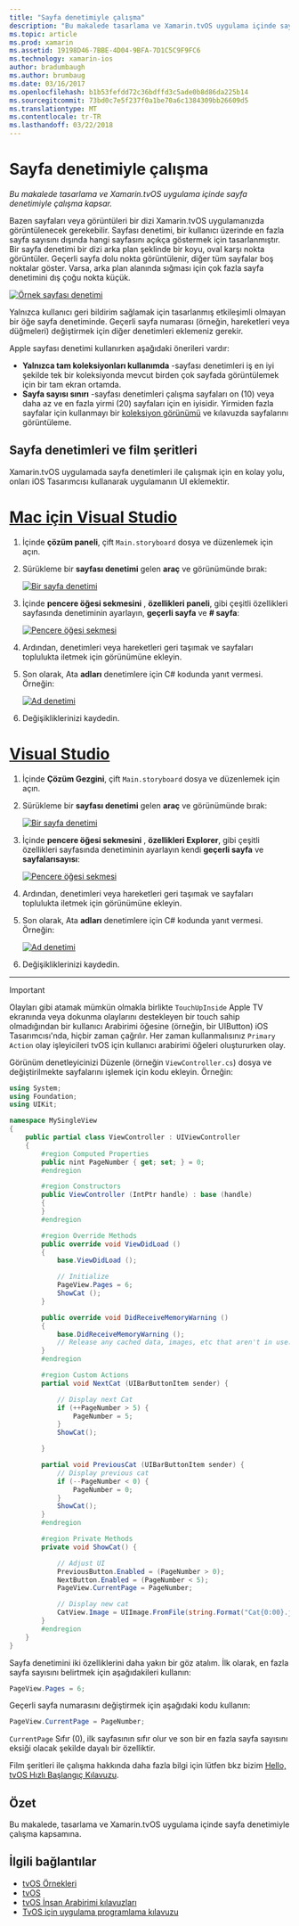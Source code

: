 ```yaml
---
title: "Sayfa denetimiyle çalışma"
description: "Bu makalede tasarlama ve Xamarin.tvOS uygulama içinde sayfa denetimiyle çalışma kapsar."
ms.topic: article
ms.prod: xamarin
ms.assetid: 19198D46-7BBE-4D04-9BFA-7D1C5C9F9FC6
ms.technology: xamarin-ios
author: bradumbaugh
ms.author: brumbaug
ms.date: 03/16/2017
ms.openlocfilehash: b1b53fefdd72c36bdffd3c5ade0b8d86da225b14
ms.sourcegitcommit: 73bd0c7e5f237f0a1be70a6c1384309bb26609d5
ms.translationtype: MT
ms.contentlocale: tr-TR
ms.lasthandoff: 03/22/2018
---
```

# <a name="working-with-page-control"></a>Sayfa denetimiyle çalışma

_Bu makalede tasarlama ve Xamarin.tvOS uygulama içinde sayfa denetimiyle çalışma kapsar._

Bazen sayfaları veya görüntüleri bir dizi Xamarin.tvOS uygulamanızda görüntülenecek gerekebilir. Sayfası denetimi, bir kullanıcı üzerinde en fazla sayfa sayısını dışında hangi sayfasını açıkça göstermek için tasarlanmıştır. Bir sayfa denetimi bir dizi arka plan şeklinde bir koyu, oval karşı nokta görüntüler. Geçerli sayfa dolu nokta görüntülenir, diğer tüm sayfalar boş noktalar göster. Varsa, arka plan alanında sığması için çok fazla sayfa denetimini dış çoğu nokta küçük.

[![](page-controls-images/page01.png "Örnek sayfası denetimi")](page-controls-images/page01.png#lightbox)

Yalnızca kullanıcı geri bildirim sağlamak için tasarlanmış etkileşimli olmayan bir öğe sayfa denetiminde. Geçerli sayfa numarası (örneğin, hareketleri veya düğmeleri) değiştirmek için diğer denetimleri eklemeniz gerekir.

Apple sayfası denetimi kullanırken aşağıdaki önerileri vardır:

- **Yalnızca tam koleksiyonları kullanımda** -sayfası denetimleri iş en iyi şekilde tek bir koleksiyonda mevcut birden çok sayfada görüntülemek için bir tam ekran ortamda.
- **Sayfa sayısı sınırı** -sayfası denetimleri çalışma sayfaları on (10) veya daha az ve en fazla yirmi (20) sayfaları için en iyisidir. Yirmiden fazla sayfalar için kullanmayı bir [koleksiyon görünümü](~/ios/tvos/user-interface/collection-views.md) ve kılavuzda sayfalarını görüntüleme.

<a name="Page-Controls-and-Storyboards" />

## <a name="page-controls-and-storyboards"></a>Sayfa denetimleri ve film şeritleri

Xamarin.tvOS uygulamada sayfa denetimleri ile çalışmak için en kolay yolu, onları iOS Tasarımcısı kullanarak uygulamanın UI eklemektir.

# <a name="visual-studio-for-mactabvsmac"></a>[Mac için Visual Studio](#tab/vsmac)

    
1. İçinde **çözüm paneli**, çift `Main.storyboard` dosya ve düzenlemek için açın.
1. Sürükleme bir **sayfası denetimi** gelen **araç** ve görünümünde bırak: 

    [![](page-controls-images/page02.png "Bir sayfa denetimi")](page-controls-images/page02.png#lightbox)
1. İçinde **pencere öğesi sekmesini** , **özellikleri paneli**, gibi çeşitli özellikleri sayfasında denetiminin ayarlayın, **geçerli sayfa** ve **# sayfa**: 

    [![](page-controls-images/page03.png "Pencere öğesi sekmesi")](page-controls-images/page03.png#lightbox)
1. Ardından, denetimleri veya hareketleri geri taşımak ve sayfaları toplulukta iletmek için görünümüne ekleyin.
1. Son olarak, Ata **adları** denetimlere için C# kodunda yanıt vermesi. Örneğin: 

    [![](page-controls-images/page04.png "Ad denetimi")](page-controls-images/page04.png#lightbox)
1. Değişikliklerinizi kaydedin.
    

# <a name="visual-studiotabvswin"></a>[Visual Studio](#tab/vswin)

    
1. İçinde **Çözüm Gezgini**, çift `Main.storyboard` dosya ve düzenlemek için açın.
1. Sürükleme bir **sayfası denetimi** gelen **araç** ve görünümünde bırak: 

    [![](page-controls-images/page02-vs.png "Bir sayfa denetimi")](page-controls-images/page02-vs.png#lightbox)
1. İçinde **pencere öğesi sekmesini** , **özellikleri Explorer**, gibi çeşitli özellikleri sayfasında denetiminin ayarlayın kendi **geçerli sayfa** ve **sayfalarısayısı**: 

    [![](page-controls-images/page03-vs.png "Pencere öğesi sekmesi")](page-controls-images/page03-vs.png#lightbox)
1. Ardından, denetimleri veya hareketleri geri taşımak ve sayfaları toplulukta iletmek için görünümüne ekleyin.
1. Son olarak, Ata **adları** denetimlere için C# kodunda yanıt vermesi. Örneğin: 

    [![](page-controls-images/page04-vs.png "Ad denetimi")](page-controls-images/page04-vs.png#lightbox)
1. Değişikliklerinizi kaydedin.
    

-----

> [!IMPORTANT]
> Olayları gibi atamak mümkün olmakla birlikte `TouchUpInside` Apple TV ekranında veya dokunma olaylarını destekleyen bir touch sahip olmadığından bir kullanıcı Arabirimi öğesine (örneğin, bir UIButton) iOS Tasarımcısı'nda, hiçbir zaman çağrılır. Her zaman kullanmalısınız `Primary Action` olay işleyicileri tvOS için kullanıcı arabirimi öğeleri oluştururken olay.




Görünüm denetleyicinizi Düzenle (örneğin `ViewController.cs`) dosya ve değiştirilmekte sayfalarını işlemek için kodu ekleyin. Örneğin:

```csharp
using System;
using Foundation;
using UIKit;

namespace MySingleView
{
    public partial class ViewController : UIViewController
    {
        #region Computed Properties
        public nint PageNumber { get; set; } = 0;
        #endregion

        #region Constructors
        public ViewController (IntPtr handle) : base (handle)
        {
        }
        #endregion

        #region Override Methods
        public override void ViewDidLoad ()
        {
            base.ViewDidLoad ();

            // Initialize
            PageView.Pages = 6;
            ShowCat ();
        }

        public override void DidReceiveMemoryWarning ()
        {
            base.DidReceiveMemoryWarning ();
            // Release any cached data, images, etc that aren't in use.
        }
        #endregion

        #region Custom Actions
        partial void NextCat (UIBarButtonItem sender) {

            // Display next Cat
            if (++PageNumber > 5) {
                PageNumber = 5;
            }
            ShowCat();

        }

        partial void PreviousCat (UIBarButtonItem sender) {
            // Display previous cat
            if (--PageNumber < 0) {
                PageNumber = 0;
            }
            ShowCat();
        }
        #endregion

        #region Private Methods
        private void ShowCat() {

            // Adjust UI
            PreviousButton.Enabled = (PageNumber > 0);
            NextButton.Enabled = (PageNumber < 5);
            PageView.CurrentPage = PageNumber;

            // Display new cat
            CatView.Image = UIImage.FromFile(string.Format("Cat{0:00}.jpg",PageNumber+1));
        }
        #endregion
    }
}
```

Sayfa denetimini iki özelliklerini daha yakın bir göz atalım. İlk olarak, en fazla sayfa sayısını belirtmek için aşağıdakileri kullanın:

```csharp
PageView.Pages = 6;
```

Geçerli sayfa numarasını değiştirmek için aşağıdaki kodu kullanın:

```csharp
PageView.CurrentPage = PageNumber;
```

`CurrentPage` Sıfır (0), ilk sayfasının sıfır olur ve son bir en fazla sayfa sayısını eksiği olacak şekilde dayalı bir özelliktir.

Film şeritleri ile çalışma hakkında daha fazla bilgi için lütfen bkz bizim [Hello, tvOS Hızlı Başlangıç Kılavuzu](~/ios/tvos/get-started/hello-tvos.md). 

<a name="Summary" />

## <a name="summary"></a>Özet

Bu makalede, tasarlama ve Xamarin.tvOS uygulama içinde sayfa denetimiyle çalışma kapsamına.



## <a name="related-links"></a>İlgili bağlantılar

- [tvOS Örnekleri](https://developer.xamarin.com/samples/tvos/all/)
- [tvOS](https://developer.apple.com/tvos/)
- [tvOS İnsan Arabirimi kılavuzları](https://developer.apple.com/tvos/human-interface-guidelines/)
- [TvOS için uygulama programlama kılavuzu](https://developer.apple.com/library/prerelease/tvos/documentation/General/Conceptual/AppleTV_PG/)
